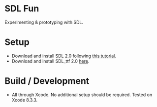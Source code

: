 # SDL Fun

Experimenting & prototyping with SDL.

# Setup

- Download and install SDL 2.0 following [this tutorial](http://lazyfoo.net/tutorials/SDL/01_hello_SDL/mac/index.php).
- Download and install SDL_ttf 2.0 [here](https://www.libsdl.org/projects/SDL_ttf/).

# Build / Development

- All through Xcode. No additional setup should be required. Tested on Xcode 8.3.3.
